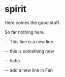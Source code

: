# spirit

Here comes the good stuff.

So far nothing here.

-- This line is a new line.

-- this is something new

-- haha


-- add a new line in Fan



